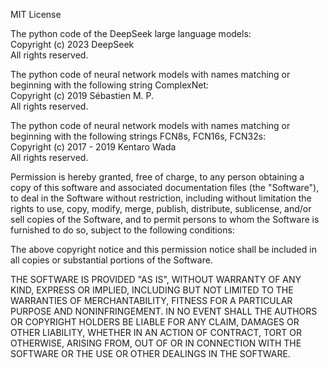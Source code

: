 MIT License

The python code of the DeepSeek large language models:<br/>
Copyright (c) 2023 DeepSeek<br/>
All rights reserved.

The python code of neural network models with names matching or beginning with the following string ComplexNet:<br/>
Copyright (c) 2019 Sébastien M. P.<br/>
All rights reserved.

The python code of neural network models with names matching or beginning with the following strings FCN8s, FCN16s, FCN32s:<br/>
Copyright (c) 2017 - 2019 Kentaro Wada<br/>
All rights reserved.

Permission is hereby granted, free of charge, to any person obtaining a copy
of this software and associated documentation files (the "Software"), to deal
in the Software without restriction, including without limitation the rights
to use, copy, modify, merge, publish, distribute, sublicense, and/or sell
copies of the Software, and to permit persons to whom the Software is
furnished to do so, subject to the following conditions:

The above copyright notice and this permission notice shall be included in all
copies or substantial portions of the Software.

THE SOFTWARE IS PROVIDED "AS IS", WITHOUT WARRANTY OF ANY KIND, EXPRESS OR
IMPLIED, INCLUDING BUT NOT LIMITED TO THE WARRANTIES OF MERCHANTABILITY,
FITNESS FOR A PARTICULAR PURPOSE AND NONINFRINGEMENT. IN NO EVENT SHALL THE
AUTHORS OR COPYRIGHT HOLDERS BE LIABLE FOR ANY CLAIM, DAMAGES OR OTHER
LIABILITY, WHETHER IN AN ACTION OF CONTRACT, TORT OR OTHERWISE, ARISING FROM,
OUT OF OR IN CONNECTION WITH THE SOFTWARE OR THE USE OR OTHER DEALINGS IN THE
SOFTWARE.
